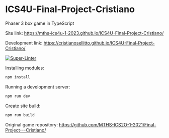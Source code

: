 # ICS4U-Final-Project-Cristiano

Phaser 3 box game in TypeScript

Site link: <https://mths-ics4u-1-2023.github.io/ICS4U-Final-Project-Cristiano/>

Development link: <https://cristianosellitto.github.io/ICS4U-Final-Project-Cristiano/>

[![Super-Linter](https://github.com/CristianoSellitto/ICS4U-Final-Project-Cristiano/actions/workflows/main.yml/badge.svg)](https://github.com/marketplace/actions/super-linter)

Installing modules:

```bash
npm install
```

Running a development server:

```bash
npm run dev
```

Create site build:

```bash
npm run build
```

Original game repository: <https://github.com/MTHS-ICS2O-1-2021/Final-Project---Cristiano/>
